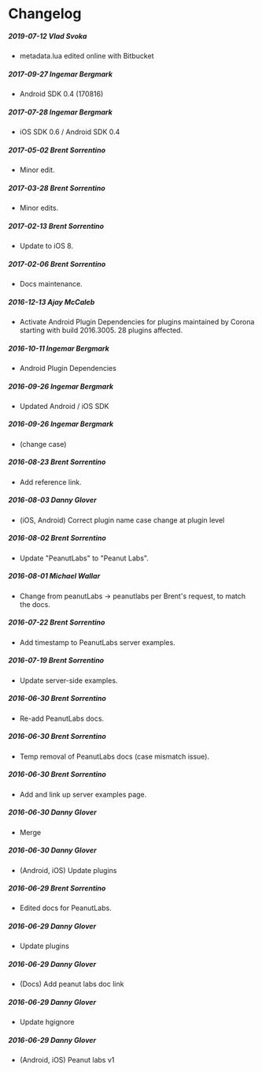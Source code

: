 # Changelog
##### 2019-07-12  Vlad Svoka
 * metadata.lua edited online with Bitbucket

##### 2017-09-27  Ingemar Bergmark
 * Android SDK 0.4 (170816)

##### 2017-07-28  Ingemar Bergmark
 * iOS SDK 0.6 / Android SDK 0.4

##### 2017-05-02  Brent Sorrentino
 * Minor edit.

##### 2017-03-28  Brent Sorrentino
 * Minor edits.

##### 2017-02-13  Brent Sorrentino
 * Update to iOS 8.

##### 2017-02-06  Brent Sorrentino
 * Docs maintenance.

##### 2016-12-13  Ajay McCaleb
 * Activate Android Plugin Dependencies for plugins maintained by Corona starting with build 2016.3005. 28 plugins affected.

##### 2016-10-11  Ingemar Bergmark
 * Android Plugin Dependencies

##### 2016-09-26  Ingemar Bergmark
 * Updated Android / iOS SDK

##### 2016-09-26  Ingemar Bergmark
 * (change case)

##### 2016-08-23  Brent Sorrentino
 * Add reference link.

##### 2016-08-03  Danny Glover
 * (iOS, Android) Correct plugin name case change at plugin level

##### 2016-08-02  Brent Sorrentino
 * Update "PeanutLabs" to "Peanut Labs".

##### 2016-08-01  Michael Wallar
 * Change from peanutLabs -> peanutlabs per Brent's request, to match the docs.

##### 2016-07-22  Brent Sorrentino
 * Add timestamp to PeanutLabs server examples.

##### 2016-07-19  Brent Sorrentino
 * Update server-side examples.

##### 2016-06-30  Brent Sorrentino
 * Re-add PeanutLabs docs.

##### 2016-06-30  Brent Sorrentino
 * Temp removal of PeanutLabs docs (case mismatch issue).

##### 2016-06-30  Brent Sorrentino
 * Add and link up server examples page.

##### 2016-06-30  Danny Glover
 * Merge

##### 2016-06-30  Danny Glover
 * (Android, iOS) Update plugins

##### 2016-06-29  Brent Sorrentino
 * Edited docs for PeanutLabs.

##### 2016-06-29  Danny Glover
 * Update plugins

##### 2016-06-29  Danny Glover
 * (Docs) Add peanut labs doc link

##### 2016-06-29  Danny Glover
 * Update hgignore

##### 2016-06-29  Danny Glover
 * (Android, iOS) Peanut labs v1

